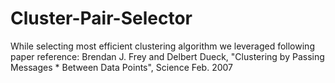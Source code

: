 # Cluster-Pair-Selector
While selecting most efficient clustering algorithm we leveraged following paper reference:
 Brendan J. Frey and Delbert Dueck, "Clustering by Passing Messages * Between Data Points", Science Feb. 2007
